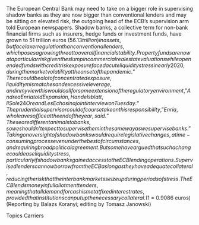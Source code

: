 The European Central Bank may need to take on a bigger role in supervising shadow banks as they are now bigger than conventional lenders and may be sitting on elevated risk, the outgoing head of the ECB’s supervision arm told European newspapers.
Shadow banks, a collective term for non-bank financial firms such as insurers, hedge funds or investment funds, have grown to 51 trillion euros ($56.13 trillion) in assets, but face laxer regulation than conventional lenders, which poses a growing threat to overall financial stability.
Property funds are now at a particular risk given the slump in commercial real estate valuations while open ended funds with credit risk exposure faced acute liquidity stress in early 2020, during the market volatility at the onset of the pandemic.
“There could be a lot of concentrated exposure, liquidity mismatches and excessive leverage, and in my view this would call for some extension of the regulatory environment,” Andrea Enria told Expansión, Handelsblatt, Il Sole 24 Ore and Les Echos in a joint interview on Tuesday.
“The prudential supervisor could of course take on this responsibility,” Enria, who leaves office at the end of the year, said. “These are different animals to banks, so we shouldn’t expect to supervise them in the same way as we supervise banks.”
Taking on oversight of shadow banks would require legislative changes, a time-consuming process even under the best of circumstances, and requiring broad political agreement.
But some have argued that such a change could ease liquidity stress, particularly if shadow banks gained access to the ECB lending operations.
Supervised lenders can now borrow from the ECB as long as they have adequate collateral, reducing the risk that the interbank markets seize up during periods of stress.
The ECB lends money in full allotment tenders, meaning that all demand for cash is met at fixed interest rates, provided that institutions can put up the necessary collateral.
($1 = 0.9086 euros)
(Reporting by Balazs Koranyi; editing by Tomasz Janowski)

Topics
Carriers
